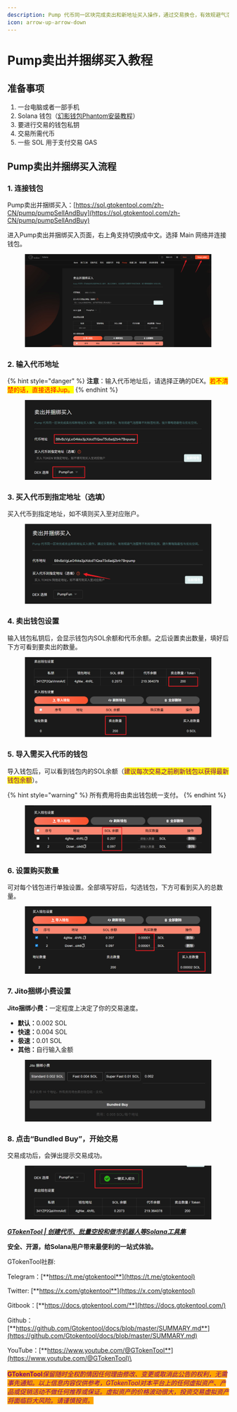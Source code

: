 ```yaml
---
description: Pump 代币同一区块完成卖出和新地址买入操作，通过交易换仓，有效规避气泡图等不利标签检测，提升策略隐蔽性与优化空间。
icon: arrow-up-arrow-down
---
```


# Pump卖出并捆绑买入教程

## 准备事项

1. 一台电脑或者一部手机
2. Solana 钱包（[幻影钱包Phantom安装教程](https://docs.gtokentool.com/solana/auxiliary-tutorial/phantom-wallet-installation)）
3. 要进行交易的钱包私钥
4. 交易所需代币
5. 一些 SOL 用于支付交易 GAS

## Pump卖出并捆绑买入流程

### 1. 连接钱包

Pump卖出并捆绑买入：[https://sol.gtokentool.com/zh-CN/pump/pumpSellAndBuy](https://sol.gtokentool.com/zh-CN/pump/pumpSellAndBuy)

进入Pump卖出并捆绑买入页面，右上角支持切换成中文。选择 Main 网络并连接钱包。

<figure><img src="../../.gitbook/assets/Snipaste_2025-08-21_13-55-49.png" alt=""><figcaption></figcaption></figure>

### 2. 输入代币地址

{% hint style="danger" %}
**注意**：输入代币地址后，请选择正确的DEX。<mark style="color:red;">若不清楚的话，直接选择Jup。</mark>
{% endhint %}

<figure><img src="../../.gitbook/assets/Snipaste_2025-08-21_13-57-07.png" alt=""><figcaption></figcaption></figure>

### 3. 买入代币到指定地址（选填）

买入代币到指定地址，如不填则买入至对应账户。

<figure><img src="../../.gitbook/assets/Snipaste_2025-08-21_13-57-48.png" alt=""><figcaption></figcaption></figure>

### 4. 卖出钱包设置

输入钱包私钥后，会显示钱包内SOL余额和代币余额。之后设置卖出数量，填好后下方可看到要卖出的数量。

<figure><img src="../../.gitbook/assets/Snipaste_2025-08-21_14-03-43.png" alt=""><figcaption></figcaption></figure>

### 5. 导入需买入代币的钱包

导入钱包后，可以看到钱包内的SOL余额（<mark style="color:purple;">建议每次交易之前刷新钱包以获得最新钱包余额</mark>）。

{% hint style="warning" %}
所有费用将由卖出钱包统一支付。
{% endhint %}

<figure><img src="../../.gitbook/assets/Snipaste_2025-08-21_14-06-18.png" alt=""><figcaption></figcaption></figure>

### 6. 设置购买数量

可对每个钱包进行单独设置。全部填写好后，勾选钱包，下方可看到买入的总数量。

<figure><img src="../../.gitbook/assets/Snipaste_2025-08-21_14-07-33.png" alt=""><figcaption></figcaption></figure>

### 7. Jito捆绑小费设置

**Jito捆绑小费：**&#x4E00;定程度上决定了你的交易速度。

* **默认：**&#x30;.002 SOL
* **快速：**&#x30;.004 SOL
* **极速：**&#x30;.01 SOL
* **其他：**&#x81EA;行输入金额

<figure><img src="../../.gitbook/assets/Snipaste_2025-08-21_14-08-34 (1).png" alt=""><figcaption></figcaption></figure>

### 8. 点击“Bundled Buy”，开始交易

交易成功后，会弹出提示交易成功。

<figure><img src="../../.gitbook/assets/Snipaste_2025-08-21_14-10-31.png" alt=""><figcaption></figcaption></figure>



[_**GTokenTool | 创建代币、批量空投和做市机器人等Solana工具集**_](https://sol.gtokentool.com)

**安全、开源，给Solana用户带来最便利的一站式体验。**



GTokenTool社群:

Telegram：[**https://t.me/gtokentool**](https://t.me/gtokentool)

Twitter:  [**https://x.com/gtokentool**](https://x.com/gtokentool)

Gitbook：[**https://docs.gtokentool.com/**](https://docs.gtokentool.com/)

Github：[**https://github.com/Gtokentool/docs/blob/master/SUMMARY.md**](https://github.com/Gtokentool/docs/blob/master/SUMMARY.md)

YouTube：[**https://www.youtube.com/@GTokenTool**](https://www.youtube.com/@GTokenTool)\
\
\
<mark style="color:purple;background-color:orange;">**GTokenTool**</mark>_<mark style="color:purple;background-color:orange;">保留随时全权酌情因任何理由修改、变更或取消此公告的权利，无需事先通知。以上信息内容仅供参考，GTokenTool对本平台上的任何虚拟资产、产品或促销活动不做任何推荐或保证。虚拟资产的价格波动很大，投资交易虚拟资产将面临巨大风险。请谨慎投资。</mark>_
